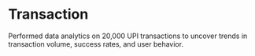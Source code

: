 # Transaction
Performed data analytics on 20,000 UPI transactions to uncover trends in transaction volume, success rates, and user behavior.
